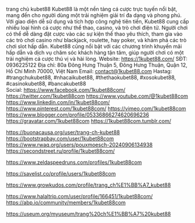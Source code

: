 trang chủ kubet88
Kubet88 là một nền tảng cá cược trực tuyến nổi bật, mang đến cho người dùng một trải nghiệm giải trí đa dạng và phong phú. Với giao diện dễ sử dụng và tích hợp công nghệ tiên tiến, Kubet88 cung cấp nhiều loại hình cá cược như thể thao, casino, và trò chơi điện tử. Người chơi có thể dễ dàng đặt cược vào các sự kiện thể thao yêu thích, tham gia vào các trò chơi casino như blackjack, roulette, hay poker, và khám phá các trò chơi slot hấp dẫn. Kubet88 cũng nổi bật với các chương trình khuyến mãi hấp dẫn và dịch vụ chăm sóc khách hàng tận tâm, giúp người chơi có một trải nghiệm cá cược thú vị và hài lòng.
Website: https://1kubet88.com/
SĐT: 0936225122
Địa chỉ: 80a Đông Hưng Thuận 5, Đông Hưng Thuận, Quận 12, Hồ Chí Minh 70000, Việt Nam
Email: contact@1kubet88.com
Hastag: #trangchukubet88, #nhacaikubet88, #thethaokubet88, #xosokubet88, #casinokubet88, #bancakubet88\
Social:
https://www.facebook.com/1kubet88com/
https://twitter.com/1kubet88com
https://www.youtube.com/@1kubet88com
https://www.linkedin.com/in/1kubet88com/
https://www.pinterest.com/1kubet88com/
https://vimeo.com/1kubet88com
https://www.blogger.com/profile/05336866274620696236
https://gravatar.com/1kubet88com
https://1kubet88com.tumblr.com/


https://buonacausa.org/user/trang-ch-kubet88
https://bootstrapbay.com/user/1kubet88com
https://www.rwaq.org/users/pouxmoesch-20240906134938
https://secondstreet.ru/profile/1kubet88com/


https://www.zeldaspeedruns.com/profiles/1kubet88com

https://savelist.co/profile/users/1kubet88com



https://www.growkudos.com/profile/trang_ch%E1%BB%A7_kubet88



https://www.halaltrip.com/user/profile/166451/1kubet88com/
https://abp.io/community/members/1kubet88com

https://useum.org/myuseum/trang%20ch%E1%BB%A7%20kubet88